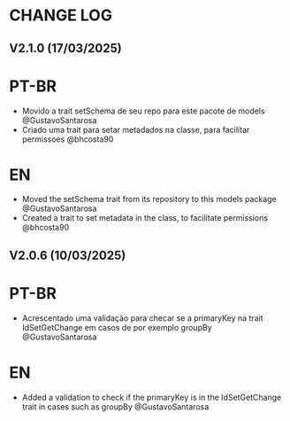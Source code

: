 # CHANGE LOG

## V2.1.0 (17/03/2025)

# PT-BR

- Movido a trait setSchema de seu repo para este pacote de models @GustavoSantarosa
- Criado uma trait para setar metadados na classe, para facilitar permissoes @bhcosta90

# EN

- Moved the setSchema trait from its repository to this models package @GustavoSantarosa
- Created a trait to set metadata in the class, to facilitate permissions @bhcosta90

## V2.0.6 (10/03/2025)

# PT-BR

- Acrescentado uma validação para checar se a primaryKey na trait IdSetGetChange em casos de por exemplo groupBy @GustavoSantarosa

# EN

- Added a validation to check if the primaryKey is in the IdSetGetChange trait in cases such as groupBy @GustavoSantarosa
